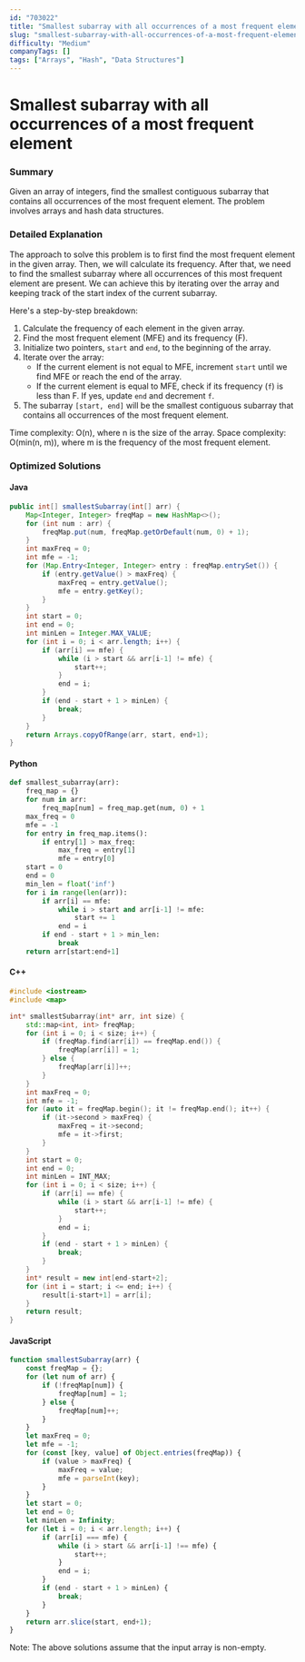 ```yaml
---
id: "703022"
title: "Smallest subarray with all occurrences of a most frequent element"
slug: "smallest-subarray-with-all-occurrences-of-a-most-frequent-element2258"
difficulty: "Medium"
companyTags: []
tags: ["Arrays", "Hash", "Data Structures"]
---
```


**Smallest subarray with all occurrences of a most frequent element**
==================================================================

### Summary
Given an array of integers, find the smallest contiguous subarray that contains all occurrences of the most frequent element. The problem involves arrays and hash data structures.

### Detailed Explanation
The approach to solve this problem is to first find the most frequent element in the given array. Then, we will calculate its frequency. After that, we need to find the smallest subarray where all occurrences of this most frequent element are present. We can achieve this by iterating over the array and keeping track of the start index of the current subarray.

Here's a step-by-step breakdown:

1.  Calculate the frequency of each element in the given array.
2.  Find the most frequent element (MFE) and its frequency (F).
3.  Initialize two pointers, `start` and `end`, to the beginning of the array.
4.  Iterate over the array:
    *   If the current element is not equal to MFE, increment `start` until we find MFE or reach the end of the array.
    *   If the current element is equal to MFE, check if its frequency (`f`) is less than F. If yes, update `end` and decrement `f`.
5.  The subarray `[start, end]` will be the smallest contiguous subarray that contains all occurrences of the most frequent element.

Time complexity: O(n), where n is the size of the array.
Space complexity: O(min(n, m)), where m is the frequency of the most frequent element.

### Optimized Solutions

#### Java
```java
public int[] smallestSubarray(int[] arr) {
    Map<Integer, Integer> freqMap = new HashMap<>();
    for (int num : arr) {
        freqMap.put(num, freqMap.getOrDefault(num, 0) + 1);
    }
    int maxFreq = 0;
    int mfe = -1;
    for (Map.Entry<Integer, Integer> entry : freqMap.entrySet()) {
        if (entry.getValue() > maxFreq) {
            maxFreq = entry.getValue();
            mfe = entry.getKey();
        }
    }
    int start = 0;
    int end = 0;
    int minLen = Integer.MAX_VALUE;
    for (int i = 0; i < arr.length; i++) {
        if (arr[i] == mfe) {
            while (i > start && arr[i-1] != mfe) {
                start++;
            }
            end = i;
        }
        if (end - start + 1 > minLen) {
            break;
        }
    }
    return Arrays.copyOfRange(arr, start, end+1);
}
```

#### Python
```python
def smallest_subarray(arr):
    freq_map = {}
    for num in arr:
        freq_map[num] = freq_map.get(num, 0) + 1
    max_freq = 0
    mfe = -1
    for entry in freq_map.items():
        if entry[1] > max_freq:
            max_freq = entry[1]
            mfe = entry[0]
    start = 0
    end = 0
    min_len = float('inf')
    for i in range(len(arr)):
        if arr[i] == mfe:
            while i > start and arr[i-1] != mfe:
                start += 1
            end = i
        if end - start + 1 > min_len:
            break
    return arr[start:end+1]
```

#### C++
```cpp
#include <iostream>
#include <map>

int* smallestSubarray(int* arr, int size) {
    std::map<int, int> freqMap;
    for (int i = 0; i < size; i++) {
        if (freqMap.find(arr[i]) == freqMap.end()) {
            freqMap[arr[i]] = 1;
        } else {
            freqMap[arr[i]]++;
        }
    }
    int maxFreq = 0;
    int mfe = -1;
    for (auto it = freqMap.begin(); it != freqMap.end(); it++) {
        if (it->second > maxFreq) {
            maxFreq = it->second;
            mfe = it->first;
        }
    }
    int start = 0;
    int end = 0;
    int minLen = INT_MAX;
    for (int i = 0; i < size; i++) {
        if (arr[i] == mfe) {
            while (i > start && arr[i-1] != mfe) {
                start++;
            }
            end = i;
        }
        if (end - start + 1 > minLen) {
            break;
        }
    }
    int* result = new int[end-start+2];
    for (int i = start; i <= end; i++) {
        result[i-start+1] = arr[i];
    }
    return result;
}
```

#### JavaScript
```javascript
function smallestSubarray(arr) {
    const freqMap = {};
    for (let num of arr) {
        if (!freqMap[num]) {
            freqMap[num] = 1;
        } else {
            freqMap[num]++;
        }
    }
    let maxFreq = 0;
    let mfe = -1;
    for (const [key, value] of Object.entries(freqMap)) {
        if (value > maxFreq) {
            maxFreq = value;
            mfe = parseInt(key);
        }
    }
    let start = 0;
    let end = 0;
    let minLen = Infinity;
    for (let i = 0; i < arr.length; i++) {
        if (arr[i] === mfe) {
            while (i > start && arr[i-1] !== mfe) {
                start++;
            }
            end = i;
        }
        if (end - start + 1 > minLen) {
            break;
        }
    }
    return arr.slice(start, end+1);
}
```

Note: The above solutions assume that the input array is non-empty.